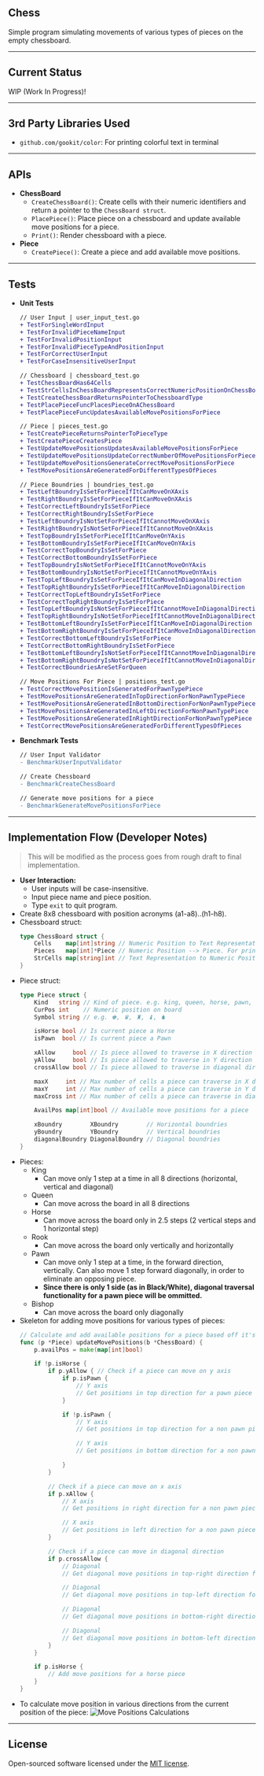 ## Chess
Simple program simulating movements of various types of pieces on the empty chessboard.

------

## Current Status
WIP (Work In Progress)!

------

## 3rd Party Libraries Used
- `github.com/gookit/color`: For printing colorful text in terminal

------

## APIs
- **ChessBoard**
    * `CreateChessBoard()`: Create cells with their numeric identifiers and return a pointer to the `ChessBoard struct`.
    * `PlacePiece()`: Place piece on a chessboard and update available move positions for a piece.
    * `Print()`: Render chessboard with a piece.
- **Piece**
    * `CreatePiece()`: Create a piece and add available move positions.

------

## Tests
- **Unit Tests**
    ```diff
    // User Input | user_input_test.go
    + TestForSingleWordInput
    + TestForInvalidPieceNameInput
    + TestForInvalidPositionInput
    + TestForInvalidPieceTypeAndPositionInput
    + TestForCorrectUserInput
    + TestForCaseInsensitiveUserInput

    // Chessboard | chessboard_test.go
    + TestChessBoardHas64Cells
    + TestStrCellsInChessBoardRepresentsCorrectNumericPositionOnChessBoard
    + TestCreateChessBoardReturnsPointerToChessboardType
    + TestPlacePieceFuncPlacesPieceOnAChessBoard
    + TestPlacePieceFuncUpdatesAvailableMovePositionsForPiece

    // Piece | pieces_test.go
    + TestCreatePieceReturnsPointerToPieceType
    + TestCreatePieceCreatesPiece
    + TestUpdateMovePositionsUpdatesAvailableMovePositionsForPiece
    + TestUpdateMovePositionsUpdateCorrectNumberOfMovePositionsForPiece
    + TestUpdateMovePositionsGenerateCorrectMovePositionsForPiece
    + TestMovePositionsAreGeneratedForDifferentTypesOfPieces

    // Piece Boundries | boundries_test.go
    + TestLeftBoundryIsSetForPieceIfItCanMoveOnXAxis
    + TestRightBoundryIsSetForPieceIfItCanMoveOnXAxis
    + TestCorrectLeftBoundryIsSetForPiece
    + TestCorrectRightBoundryIsSetForPiece
    + TestLeftBoundryIsNotSetForPieceIfItCannotMoveOnXAxis
    + TestRightBoundryIsNotSetForPieceIfItCannotMoveOnXAxis
    + TestTopBoundryIsSetForPieceIfItCanMoveOnYAxis
    + TestBottomBoundryIsSetForPieceIfItCanMoveOnYAxis
    + TestCorrectTopBoundryIsSetForPiece
    + TestCorrectBottomBoundryIsSetForPiece
    + TestTopBoundryIsNotSetForPieceIfItCannotMoveOnYAxis
    + TestBottomBoundryIsNotSetForPieceIfItCannotMoveOnYAxis
    + TestTopLeftBoundryIsSetForPieceIfItCanMoveInDiagonalDirection
    + TestTopRightBoundryIsSetForPieceIfItCanMoveInDiagonalDirection
    + TestCorrectTopLeftBoundryIsSetForPiece
    + TestCorrectTopRightBoundryIsSetForPiece
    + TestTopLeftBoundryIsNotSetForPieceIfItCannotMoveInDiagonalDirection
    + TestTopRightBoundryIsNotSetForPieceIfItCannotMoveInDiagonalDirection
    + TestBottomLeftBoundryIsSetForPieceIfItCanMoveInDiagonalDirection
    + TestBottomRightBoundryIsSetForPieceIfItCanMoveInDiagonalDirection
    + TestCorrectBottomLeftBoundryIsSetForPiece
    + TestCorrectBottomRightBoundryIsSetForPiece
    + TestBottomLeftBoundryIsNotSetForPieceIfItCannotMoveInDiagonalDirection
    + TestBottomRightBoundryIsNotSetForPieceIfItCannotMoveInDiagonalDirection
    + TestCorrectBoundriesAreSetForQueen

    // Move Positions For Piece | positions_test.go
    + TestCorrectMovePositionIsGeneratedForPawnTypePiece
    + TestMovePositionsAreGeneratedInTopDirectionForNonPawnTypePiece
    + TestMovePositionsAreGeneratedInBottomDirectionForNonPawnTypePiece
    + TestMovePositionsAreGeneratedInLeftDirectionForNonPawnTypePiece
    + TestMovePositionsAreGeneratedInRightDirectionForNonPawnTypePiece
    + TestCorrectMovePositionsAreGeneratedForDifferentTypesOfPieces
    ```

- **Benchmark Tests**
    ```diff
    // User Input Validator
    - BenchmarkUserInputValidator

    // Create Chessboard
    - BenchmarkCreateChessBoard

    // Generate move positions for a piece
    - BenchmarkGenerateMovePositionsForPiece
    ```

------

## Implementation Flow (Developer Notes)
> This will be modified as the process goes from rough draft to final implementation.
- **User Interaction:**
    - User inputs will be case-insensitive.
    - Input piece name and piece position.
    - Type `exit` to quit program.
- Create 8x8 chessboard with position acronyms (a1-a8)..(h1-h8).
- Chessboard struct:
    ```go
    type ChessBoard struct {
        Cells    map[int]string // Numeric Position to Text Representation. For e.g. 10 -> B2
        Pieces   map[int]*Piece // Numeric Position --> Piece. For printing purposes only
        StrCells map[string]int // Text Representation to Numeric Position of a cell
    }
    ```
- Piece struct:
    ```go
    type Piece struct {
        Kind   string // Kind of piece. e.g. king, queen, horse, pawn, rook, bishop
        CurPos int    // Numeric position on board
        Symbol string // e.g. ♚, ♛, ♜, ♝, ♞

        isHorse bool // Is current piece a Horse
        isPawn  bool // Is current piece a Pawn

        xAllow     bool // Is piece allowed to traverse in X direction
        yAllow     bool // Is piece allowed to traverse in Y direction
        crossAllow bool // Is piece allowed to traverse in diagonal direction

        maxX     int // Max number of cells a piece can traverse in X direction
        maxY     int // Max number of cells a piece can traverse in Y direction
        maxCross int // Max number of cells a piece can traverse in diagonal direction

        AvailPos map[int]bool // Available move positions for a piece

        xBoundry        XBoundry        // Horizontal boundries
        yBoundry        YBoundry        // Vertical boundries
        diagonalBoundry DiagonalBoundry // Diagonal boundries
    }
    ```
- Pieces:
    * King
        - Can move only 1 step at a time in all 8 directions (horizontal, vertical
and diagonal)
    * Queen
        - Can move across the board in all 8 directions
    * Horse
        - Can move across the board only in 2.5 steps (2 vertical steps and 1
horizontal step)
    * Rook
        - Can move across the board only vertically and horizontally
    * Pawn
        - Can move only 1 step at a time, in the forward direction, vertically.
Can also move 1 step forward diagonally, in order to eliminate an opposing
piece.
        - **Since there is only 1 side (as in Black/White), diagonal traversal functionality for a pawn piece will be ommitted.**
    * Bishop
        - Can move across the board only diagonally
- Skeleton for adding move positions for various types of pieces:
    ```go
    // Calculate and add available positions for a piece based off it's current position
    func (p *Piece) updateMovePositions(b *ChessBoard) {
        p.availPos = make(map[int]bool)

        if !p.isHorse {
            if p.yAllow { // Check if a piece can move on y axis
                if p.isPawn {
                    // Y axis
                    // Get positions in top direction for a pawn piece
                }

                if !p.isPawn {
                    // Y axis
                    // Get positions in top direction for a non pawn piece

                    // Y axis
                    // Get positions in bottom direction for a non pawn piece

                }
            }

            // Check if a piece can move on x axis
            if p.xAllow {
                // X axis
                // Get positions in right direction for a non pawn piece

                // X axis
                // Get positions in left direction for a non pawn piece
            }

            // Check if a piece can move in diagonal direction
            if p.crossAllow {
                // Diagonal
                // Get diagonal move positions in top-right direction for a non pawn piece

                // Diagonal
                // Get diagonal move positions in top-left direction for a non pawn piece

                // Diagonal
                // Get diagonal move positions in bottom-right direction for a non pawn piece

                // Diagonal
                // Get diagonal move positions in bottom-left direction for a non pawn piece
            }
        }

        if p.isHorse {
            // Add move positions for a horse piece
        }
    }
    ```
- To calculate move position in various directions from the current position of the piece:
![Move Positions Calculations](/images/move-positions.jpg)

------

## License
Open-sourced software licensed under the [MIT license](http://opensource.org/licenses/MIT).